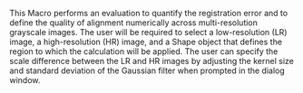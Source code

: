 This Macro performs an evaluation to quantify the registration error and to define the quality of alignment numerically across multi-resolution grayscale images. The user will be required to select a low-resolution (LR) image, a high-resolution (HR) image, and a Shape object that defines the region to which the calculation will be applied. The user can specify the scale difference between the LR and HR images by adjusting the kernel size and standard deviation of the Gaussian filter when prompted in the dialog window.
